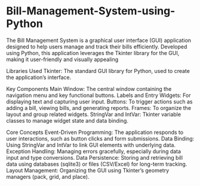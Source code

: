 # Bill-Management-System-using-Python
The Bill Management System is a graphical user interface (GUI) application designed to help users manage and track their bills efficiently. Developed using Python, this application leverages the Tkinter library for the GUI, making it user-friendly and visually appealing

Libraries Used
Tkinter: The standard GUI library for Python, used to create the application’s interface.

Key Components
Main Window: The central window containing the navigation menu and key functional buttons.
Labels and Entry Widgets: For displaying text and capturing user input.
Buttons: To trigger actions such as adding a bill, viewing bills, and generating reports.
Frames: To organize the layout and group related widgets.
StringVar and IntVar: Tkinter variable classes to manage widget state and data binding.

Core Concepts
Event-Driven Programming: The application responds to user interactions, such as button clicks and form submissions.
Data Binding: Using StringVar and IntVar to link GUI elements with underlying data.
Exception Handling: Managing errors gracefully, especially during data input and type conversions.
Data Persistence: Storing and retrieving bill data using databases (sqlite3) or files (CSV/Excel) for long-term tracking.
Layout Management: Organizing the GUI using Tkinter’s geometry managers (pack, grid, and place).
